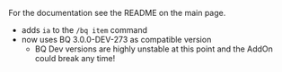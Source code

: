 For the documentation see the README on the main page.

- adds `ia` to the `/bq item` command
- now uses BQ 3.0.0-DEV-273 as compatible version
    - BQ Dev versions are highly unstable at this point and the AddOn could break any time!
